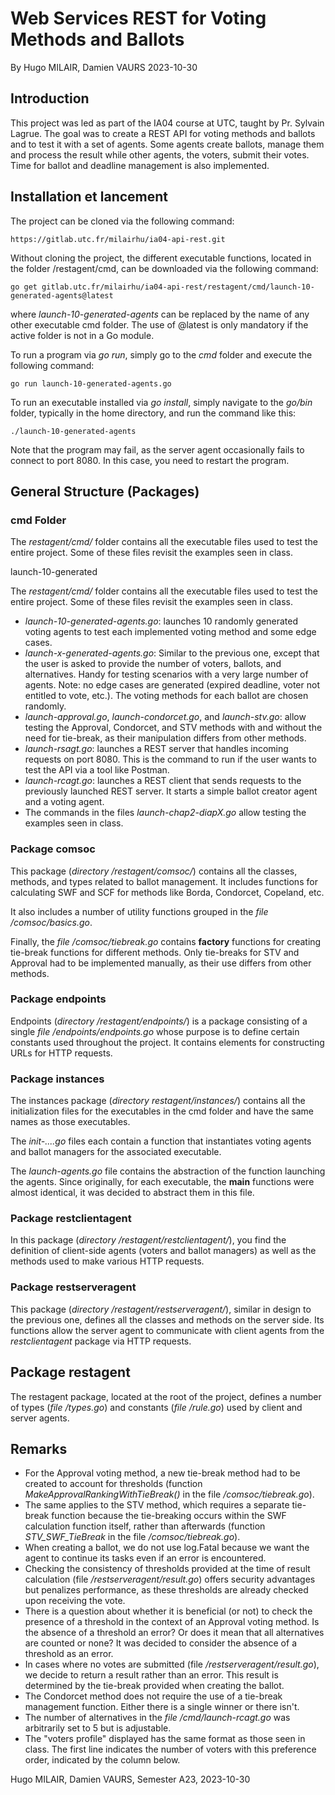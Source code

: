# Web Services REST for Voting Methods and Ballots

By Hugo MILAIR, Damien VAURS
2023-10-30

## Introduction

This project was led as part of the IA04 course at UTC, taught by Pr. Sylvain Lagrue. The goal was to create a REST API for voting methods and ballots and to test it with a set of agents. Some agents create ballots, manage them and process the result while other agents, the voters, submit their votes. Time for ballot and deadline management is also implemented.

## Installation et lancement

The project can be cloned via the following command:

    https://gitlab.utc.fr/milairhu/ia04-api-rest.git

Without cloning the project, the different executable functions, located in the folder /restagent/cmd, can be downloaded via the following command:

    go get gitlab.utc.fr/milairhu/ia04-api-rest/restagent/cmd/launch-10-generated-agents@latest
where *launch-10-generated-agents* can be replaced by the name of any other executable cmd folder. The use of @latest is only mandatory if the active folder is not in a Go module.

To run a program via *go run*, simply go to the *cmd* folder and execute the following command:

    go run launch-10-generated-agents.go

To run an executable installed via *go install*, simply navigate to the *go/bin* folder, typically in the home directory, and run the command like this:

    ./launch-10-generated-agents

Note that the program may fail, as the server agent occasionally fails to connect to port 8080. In this case, you need to restart the program.

## General Structure (Packages)

### cmd Folder

The *restagent/cmd/* folder contains all the executable files used to test the entire project. Some of these files revisit the examples seen in class.

launch-10-generated

The *restagent/cmd/* folder contains all the executable files used to test the entire project. Some of these files revisit the examples seen in class.

- *launch-10-generated-agents.go*: launches 10 randomly generated voting agents to test each implemented voting method and some edge cases.
- *launch-x-generated-agents.go*: Similar to the previous one, except that the user is asked to provide the number of voters, ballots, and alternatives. Handy for testing scenarios with a very large number of agents. Note: no edge cases are generated (expired deadline, voter not entitled to vote, etc.). The voting methods for each ballot are chosen randomly.
- *launch-approval.go*, *launch-condorcet.go*, and *launch-stv.go*: allow testing the Approval, Condorcet, and STV methods with and without the need for tie-break, as their manipulation differs from other methods.
- *launch-rsagt.go*: launches a REST server that handles incoming requests on port 8080. This is the command to run if the user wants to test the API via a tool like Postman.
- *launch-rcagt.go*: launches a REST client that sends requests to the previously launched REST server. It starts a simple ballot creator agent and a voting agent.
- The commands in the files *launch-chap2-diapX.go* allow testing the examples seen in class.

### Package comsoc

This package (*directory /restagent/comsoc/*) contains all the classes, methods, and types related to ballot management. It includes functions for calculating SWF and SCF for methods like Borda, Condorcet, Copeland, etc.

It also includes a number of utility functions grouped in the *file /comsoc/basics.go*.

Finally, the *file /comsoc/tiebreak.go* contains **factory** functions for creating tie-break functions for different methods. Only tie-breaks for STV and Approval had to be implemented manually, as their use differs from other methods.

### Package endpoints

Endpoints (*directory /restagent/endpoints/*) is a package consisting of a single *file /endpoints/endpoints.go* whose purpose is to define certain constants used throughout the project. It contains elements for constructing URLs for HTTP requests.

### Package instances

The instances package (*directory restagent/instances/*) contains all the initialization files for the executables in the cmd folder and have the same names as those executables.

The *init-....go* files each contain a function that instantiates voting agents and ballot managers for the associated executable.

The *launch-agents.go* file contains the abstraction of the function launching the agents. Since originally, for each executable, the **main** functions were almost identical, it was decided to abstract them in this file.

### Package restclientagent

In this package (*directory /restagent/restclientagent/*), you find the definition of client-side agents (voters and ballot managers) as well as the methods used to make various HTTP requests.

### Package restserveragent

This package (*directory /restagent/restserveragent/*), similar in design to the previous one, defines all the classes and methods on the server side. Its functions allow the server agent to communicate with client agents from the *restclientagent* package via HTTP requests.

## Package restagent

The restagent package, located at the root of the project, defines a number of types (*file /types.go*) and constants (*file /rule.go*) used by client and server agents.

## Remarks

- For the Approval voting method, a new tie-break method had to be created to account for thresholds (function *MakeApprovalRankingWithTieBreak()* in the file */comsoc/tiebreak.go*).
- The same applies to the STV method, which requires a separate tie-break function because the tie-breaking occurs within the SWF calculation function itself, rather than afterwards (function *STV_SWF_TieBreak* in the file */comsoc/tiebreak.go*).
- When creating a ballot, we do not use log.Fatal because we want the agent to continue its tasks even if an error is encountered.
- Checking the consistency of thresholds provided at the time of result calculation (file */restserveragent/result.go*) offers security advantages but penalizes performance, as these thresholds are already checked upon receiving the vote.
- There is a question about whether it is beneficial (or not) to check the presence of a threshold in the context of an Approval voting method. Is the absence of a threshold an error? Or does it mean that all alternatives are counted or none? It was decided to consider the absence of a threshold as an error.
- In cases where no votes are submitted (file */restserveragent/result.go*), we decide to return a result rather than an error. This result is determined by the tie-break provided when creating the ballot.
- The Condorcet method does not require the use of a tie-break management function. Either there is a single winner or there isn't.
- The number of alternatives in the *file /cmd/launch-rcagt.go* was arbitrarily set to 5 but is adjustable.
- The "voters profile" displayed has the same format as those seen in class. The first line indicates the number of voters with this preference order, indicated by the column below.

Hugo MILAIR,
Damien VAURS,
Semester A23, 2023-10-30
